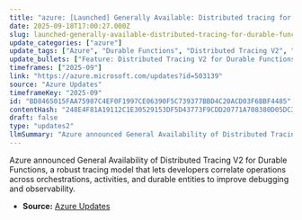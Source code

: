 ```yaml
---
title: "azure: [Launched] Generally Available: Distributed tracing for Durable Functions"
date: 2025-09-18T17:00:27.000Z
slug: launched-generally-available-distributed-tracing-for-durable-functions
update_categories: ["azure"]
update_tags: ["Azure", "Durable Functions", "Distributed Tracing V2", "GA", "Observability", "Monitoring", "Azure Functions"]
update_bullets: ["Feature: Distributed Tracing V2 for Durable Functions reached General Availability.", "Capability: Enables end-to-end correlation of operations in orchestrations, activity functions, and durable entities.", "Benefits: Improves debugging, performance analysis, and monitoring of Durable Functions by providing a comprehensive trace model.", "Use cases: Troubleshooting complex workflows, tracing cross-component calls, and integrating with observability tooling.", "Impact: Provides production-ready tracing support for Durable Functions workloads on Azure."]
timeframes: ["2025-09"]
link: "https://azure.microsoft.com/updates?id=503139"
source: "Azure Updates"
timeframeKey: "2025-09"
id: "BD8465015FAA75987C4EF0F1997CE06390F5C739377BBD4C20ACD03F6BBF4485"
contentHash: "248E4F81A19112C1E30529153DF5D43773F9CDD20771A708380D05DC3CB07883"
draft: false
type: "updates2"
llmSummary: "Azure announced General Availability of Distributed Tracing V2 for Durable Functions, a robust tracing model that lets developers correlate operations across orchestrations, activities, and durable entities to improve debugging and observability."
---
```


Azure announced General Availability of Distributed Tracing V2 for Durable Functions, a robust tracing model that lets developers correlate operations across orchestrations, activities, and durable entities to improve debugging and observability.

- **Source:** [Azure Updates](https://azure.microsoft.com/updates?id=503139)
